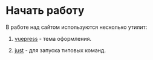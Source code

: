 # Начать работу

В работе над сайтом используются несколько утилит:

1. [vuepress](https://v2.vuepress.vuejs.org/) - тема оформления.

2. [just](https://github.com/casey/just#installation) - для запуска типовых команд.
